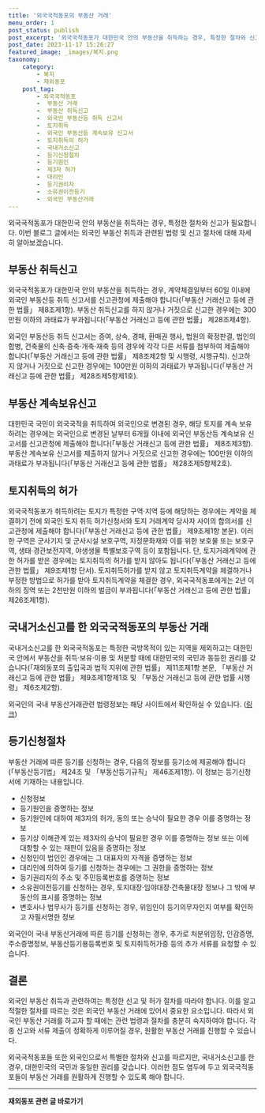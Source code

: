 ```yaml
---
title: '외국국적동포의 부동산 거래'
menu_order: 1
post_status: publish
post_excerpt: '외국국적동포가 대한민국 안의 부동산을 취득하는 경우, 특정한 절차와 신고가 필요합니다. 이번 블로그 글에서는 외국인 부동산 취득과 관련된 법령 및 신고 절차에 대해 자세히 알아보겠습니다.'
post_date: 2023-11-17 15:26:27
featured_image: _images/복지.png
taxonomy:
    category:
        - 복지
        - 재외동포
    post_tag:
        - 외국국적동포
        -  부동산 거래
        -  부동산 취득신고
        -  외국인 부동산등 취득 신고서
        -  토지취득
        -  외국인 부동산등 계속보유 신고서
        -  토지취득의 허가
        -  국내거소신고
        -  등기신청절차
        -  등기원인
        -  제3자 허가
        -  대리인
        -  등기권리자
        -  소유권이전등기
        -  외국인 부동산거래
---
```


  
외국국적동포가 대한민국 안의 부동산을 취득하는 경우, 특정한 절차와 신고가 필요합니다. 이번 블로그 글에서는 외국인 부동산 취득과 관련된 법령 및 신고 절차에 대해 자세히 알아보겠습니다.  

## 부동산 취득신고  
  
외국국적동포가 대한민국 안의 부동산을 취득하는 경우, 계약체결일부터 60일 이내에 외국인 부동산등 취득 신고서를 신고관청에 제출해야 합니다(「부동산 거래신고 등에 관한 법률」 제8조제1항). 부동산 취득신고를 하지 않거나 거짓으로 신고한 경우에는 300만원 이하의 과태료가 부과됩니다(「부동산 거래신고 등에 관한 법률」 제28조제4항).

외국인 부동산등 취득 신고서는 증여, 상속, 경매, 환매권 행사, 법원의 확정판결, 법인의 합병, 건축물의 신축·증축·개축·재축 등의 경우에 각각 다른 서류를 첨부하여 제출해야 합니다(「부동산 거래신고 등에 관한 법률」 제8조제2항 및 시행령, 시행규칙). 신고하지 않거나 거짓으로 신고한 경우에는 100만원 이하의 과태료가 부과됩니다(「부동산 거래신고 등에 관한 법률」 제28조제5항제1호).

## 부동산 계속보유신고  

대한민국 국민이 외국국적을 취득하여 외국인으로 변경된 경우, 해당 토지를 계속 보유하려는 경우에는 외국인으로 변경된 날부터 6개월 이내에 외국인 부동산등 계속보유 신고서를 신고관청에 제출해야 합니다(「부동산 거래신고 등에 관한 법률」 제8조제3항). 부동산 계속보유 신고서를 제출하지 않거나 거짓으로 신고한 경우에는 100만원 이하의 과태료가 부과됩니다(「부동산 거래신고 등에 관한 법률」 제28조제5항제2호).

## 토지취득의 허가  

외국국적동포가 취득하려는 토지가 특정한 구역·지역 등에 해당하는 경우에는 계약을 체결하기 전에 외국인 토지 취득 허가신청서와 토지 거래계약 당사자 사이의 합의서를 신고관청에 제출해야 합니다(「부동산 거래신고 등에 관한 법률」 제9조제1항 본문). 이러한 구역은 군사기지 및 군사시설 보호구역, 지정문화재와 이를 위한 보호물 또는 보호구역, 생태·경관보전지역, 야생생물 특별보호구역 등이 포함됩니다. 단, 토지거래계약에 관한 허가를 받은 경우에는 토지취득의 허가를 받지 않아도 됩니다(「부동산 거래신고 등에 관한 법률」 제9조제1항 단서). 토지취득허가를 받지 않고 토지취득계약을 체결하거나 부정한 방법으로 허가를 받아 토지취득계약을 체결한 경우, 외국국적동포에게는 2년 이하의 징역 또는 2천만원 이하의 벌금이 부과됩니다(「부동산 거래신고 등에 관한 법률」 제26조제1항).

## 국내거소신고를 한 외국국적동포의 부동산 거래  

국내거소신고를 한 외국국적동포는 특정한 국방목적이 있는 지역을 제외하고는 대한민국 안에서 부동산을 취득·보유·이용 및 처분할 때에 대한민국의 국민과 동등한 권리를 갖습니다(「재외동포의 출입국과 법적 지위에 관한 법률」 제11조제1항 본문, 「부동산 거래신고 등에 관한 법률」 제9조제1항제1호 및 「부동산 거래신고 등에 관한 법률 시행령」 제6조제2항).

외국인의 국내 부동산거래관련 법령정보는 해당 사이트에서 확인하실 수 있습니다. ([링크](https://www.example.com))

## 등기신청절차  

부동산 거래에 따른 등기를 신청하는 경우, 다음의 정보를 등기소에 제공해야 합니다(「부동산등기법」 제24조 및 「부동산등기규칙」 제46조제1항). 이 정보는 등기신청서에 기재하는 내용입니다.

- 신청정보
- 등기원인을 증명하는 정보
- 등기원인에 대하여 제3자의 허가, 동의 또는 승낙이 필요한 경우 이를 증명하는 정보
- 등기상 이해관계 있는 제3자의 승낙이 필요한 경우 이를 증명하는 정보 또는 이에 대항할 수 있는 재판이 있음을 증명하는 정보
- 신청인이 법인인 경우에는 그 대표자의 자격을 증명하는 정보
- 대리인에 의하여 등기를 신청하는 경우에는 그 권한을 증명하는 정보
- 등기권리자의 주소 및 주민등록번호를 증명하는 정보
- 소유권이전등기를 신청하는 경우, 토지대장·임야대장·건축물대장 정보나 그 밖에 부동산의 표시를 증명하는 정보
- 변호사나 법무사가 등기를 신청하는 경우, 위임인이 등기의무자인지 여부를 확인하고 자필서명한 정보

외국인이 국내 부동산거래에 따른 등기를 신청하는 경우, 추가로 처분위임장, 인감증명, 주소증명정보, 부동산등기용등록번호 및 토지취득허가증 등의 추가 서류를 요청할 수 있습니다.

## 결론  

외국인 부동산 취득과 관련하여는 특정한 신고 및 허가 절차를 따라야 합니다. 이를 알고 적절한 절차를 따르는 것은 외국인 부동산 거래에 있어서 중요한 요소입니다. 따라서 외국인 부동산 거래를 하고자 할 때에는 관련 법령과 절차를 충분히 숙지하여야 합니다. 각종 신고와 서류 제출이 정확하게 이루어질 경우, 원활한 부동산 거래를 진행할 수 있습니다.

외국국적동포들 또한 외국인으로서 특별한 절차와 신고를 따르지만, 국내거소신고를 한 경우, 대한민국의 국민과 동일한 권리를 갖습니다. 이러한 점도 염두에 두고 외국국적동포들이 부동산 거래를 원활하게 진행할 수 있도록 해야 합니다.
<!-- wp:separator -->
<hr class="wp-block-separator has-alpha-channel-opacity"/>
<!-- /wp:separator -->

<!-- wp:group {"backgroundColor":"base","layout":{"type":"constrained"}} -->
<div class="wp-block-group has-base-background-color has-background"><!-- wp:paragraph {"align":"center","fontSize":"medium"} -->
<p class="has-text-align-center has-large-font-size"><strong>재외동포 관련 글 바로가기</strong></p>
<!-- /wp:paragraph -->


<!-- wp:latest-posts
{"categories":[{"id":22672,"count":19,"description":"","link":"https://uknowlaw.com/category/%ec%9e%ac%ec%99%b8%eb%8f%99%ed%8f%ac/","name":"재외동포","slug":"재외동포","taxonomy":"category","parent":0,"meta":[],"_links":{"self":[{"href":"https://uknowlaw.com/wp-json/wp/v2/categories/22672"}],"collection":[{"href":"https://uknowlaw.com/wp-json/wp/v2/categories"}],"about":[{"href":"https://uknowlaw.com/wp-json/wp/v2/taxonomies/category"}],"wp:post_type":[{"href":"https://uknowlaw.com/wp-json/wp/v2/posts?categories=22672"}],"curies":[{"name":"wp","href":"https://api.w.org/{rel}","templated":true}]}}],"postsToShow":100,"excerptLength":28,"postLayout":"grid","columns":2,"featuredImageAlign":"left","featuredImageSizeSlug":"large","fontSize":"small"} /--></div>
<!-- /wp:group -->